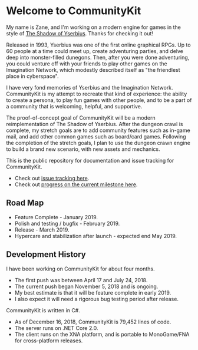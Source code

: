 # Welcome to CommunityKit
My name is Zane, and I'm working on a modern engine for games in the style of [The Shadow of Yserbius](https://en.wikipedia.org/wiki/The_Shadow_of_Yserbius). Thanks for checking it out!

Released in 1993, Yserbius was one of the first online graphical RPGs. Up to 60 people at a time could meet up, create adventuring parties, and delve deep into monster-filled dunegons. Then, after you were done adventuring, you could venture off with your friends to play other games on the Imagination Network, which modestly described itself as "the friendlest place in cyberspace".

I have very fond memories of Yserbius and the Imagination Network. CommunityKit is my attempt to recreate that kind of experience: the ability to create a persona, to play fun games with other people, and to be a part of a community that is welcoming, helpful, and supportive. 

The proof-of-concept goal of CommunityKit will be a modern reimplementation of The Shadow of Yserbius. After the dungeon crawl is complete, my stretch goals are to add community features such as in-game mail, and add other common games such as board/card games. Following the completion of the stretch goals, I plan to use the dungeon crawn engine to build a brand new scenario, with new assets and mechanics.

This is the public repository for documentation and issue tracking for CommunityKit.
* Check out [issue tracking here](https://github.com/ZaneDubya/CommunityKitPublic/issues).
* Check out [progress on the current milestone here](https://github.com/ZaneDubya/CommunityKitPublic/milestone/1).

## Road Map
* Feature Complete - January 2019.
* Polish and testing / bugfix - February 2019.
* Release - March 2019.
* Hypercare and stabilization after launch - expected end May 2019.

## Development History
I have been working on CommunityKit for about four months.
* The first push was between April 17 and July 24, 2018.
* The current push began November 5, 2018 and is ongoing.
* My best estimate is that it will be feature complete in early 2019.
* I also expect it will need a rigorous bug testing period after release.

CommunityKit is written in C#.
* As of December 16, 2018, CommunityKit is 79,452 lines of code. 
* The server runs on .NET Core 2.0.
* The client runs on the XNA platform, and is portable to MonoGame/FNA for cross-platform releases.

